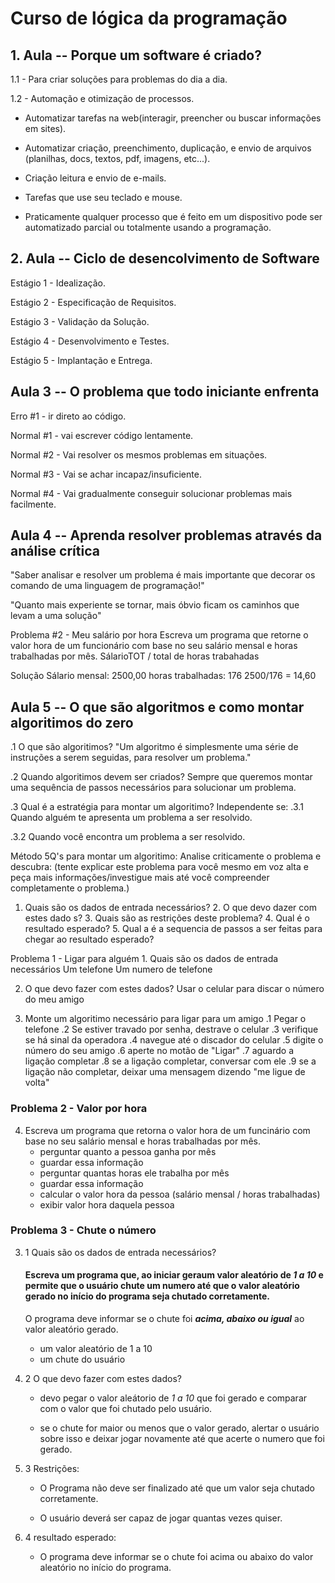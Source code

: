 # Curso de lógica da programação

## 1. Aula -- Porque um software é criado?
		
1.1 - Para criar soluções para problemas do dia a dia.
		
1.2 - Automação e otimização de processos.
			    
* Automatizar tarefas na web(interagir, preencher ou buscar informações em sites).
			    
* Automatizar criação, preenchimento, duplicação, e envio de arquivos (planilhas, docs, textos, pdf, imagens, etc...).

* Criação leitura e envio de e-mails.
			    
* Tarefas que use seu teclado e mouse.
			    
* Praticamente qualquer processo que é feito em um dispositivo pode ser automatizado parcial ou totalmente usando a programação.

## 2. Aula -- Ciclo de desencolvimento de Software
		  
Estágio 1 - Idealização.
		  
Estágio 2 - Especificação de Requisitos.
		  
Estágio 3 - Validação da Solução.	
		  
Estágio 4 - Desenvolvimento e Testes.
		  
Estágio 5 - Implantação e Entrega.

## Aula 3 -- O problema que todo iniciante enfrenta
		  
Erro #1 - ir direto ao código.

Normal #1 - vai escrever código lentamente.
		  
Normal #2 - Vai resolver os mesmos problemas em situações.
		  
Normal #3 - Vai se achar incapaz/insuficiente. 
		  
Normal #4 - Vai gradualmente conseguir solucionar problemas mais facilmente.
		  

## Aula 4 -- Aprenda resolver problemas através da análise crítica
		
"Saber analisar e resolver um problema é mais importante que decorar os comando de uma linguagem de programação!"
		
"Quanto mais experiente se tornar, mais óbvio ficam os caminhos que levam a uma solução"
		
Problema #2 - Meu salário por hora
		Escreva um programa que retorne o valor hora de um funcionário com base no seu salário mensal e horas trabalhadas por mês.
		SálarioTOT / total de horas trabahadas

Solução
		 Sálario mensal: 2500,00
		 horas trabalhadas: 176
		2500/176 = 14,60

## Aula 5 -- O que são algoritmos e como montar algoritimos do zero
		 
.1 O que são algoritimos?
		"Um algoritmo é simplesmente uma série de instruções a serem seguidas, para resolver um problema."
		
.2 Quando algoritimos devem ser criados?
		Sempre que queremos montar uma sequência de passos necessários para solucionar um problema.
		
.3 Qual é a estratégia para montar um algoritimo?
				Independente se:
.3.1 Quando alguém te apresenta um problema a ser resolvido.
		
.3.2 Quando você encontra um problema a ser resolvido.
				
Método 5Q's para montar um algoritimo:
				Analise criticamente o problema e descubra:
				(tente explicar este problema para você mesmo em voz alta e peça mais informações/investigue mais até você compreender completamente o problema.)
				
1. Quais são os dados de entrada necessários?
				2. O que devo dazer com estes dado  s?
				3. Quais são as restrições deste problema?
				4. Qual é o resultado esperado?
				5. Qual a é a sequencia de passos a ser feitas para chegar ao resultado esperado?

Problema 1 - Ligar para alguém
			1. Quais são os dados de entrada necessários
				Um telefone
				Um numero de telefone
                
2. O que devo fazer com estes dados?
				Usar o celular para discar o número do meu amigo

3. Monte um algoritimo necessário para ligar para um amigo
                .1 Pegar o telefone
                .2 Se estiver travado por senha, destrave o celular
                .3 verifique se há sinal da operadora 
                .4 navegue até o discador do celular
                .5 digite o número do seu amigo 
                .6 aperte no motão de "Ligar"
                .7 aguardo a ligação completar
                .8 se a ligação completar, conversar com ele 
                .9 se a ligação não completar, deixar uma mensagem dizendo "me ligue de volta"
### Problema 2 - Valor por hora
4. Escreva um programa que retorna o valor hora de um funcinário com base no seu salário mensal e horas trabalhadas por mês.
    * perguntar quanto a pessoa ganha por mês 
    * guardar essa informação
    * perguntar quantas horas ele trabalha por mês 
    * guardar essa informação
    * calcular o valor hora da pessoa (salário mensal / horas trabalhadas)
    * exibir valor hora daquela pessoa

### Problema 3 - Chute o número 
3. 1 Quais são os dados de entrada necessários?

    #### Escreva um programa que, ao iniciar geraum valor aleatório de _1 a 10_ e permite que o usuário chute um numero até que o valor aleatório gerado no início do programa seja chutado corretamente.

    O programa deve informar se o chute foi **_acima, abaixo ou igual_** ao valor aleatório gerado.

    * um valor aleatório de 1 a 10
    * um chute do usuário
    
3. 2 O que devo fazer com estes dados?

    * devo pegar o valor aleátorio de _1 a 10_ que foi gerado e comparar com o valor que foi chutado pelo usuário.

    * se o chute for maior ou menos que o valor gerado, alertar o usuário sobre isso e deixar jogar novamente até que acerte o numero que foi gerado.

3. 3 Restrições:

    * O Programa não deve ser finalizado até que um valor seja chutado corretamente.

    * O usuário deverá ser capaz de jogar quantas vezes quiser.

3. 4 resultado esperado:

    * O programa deve informar se o chute foi acima ou abaixo do valor aleatório no início do programa.                 
